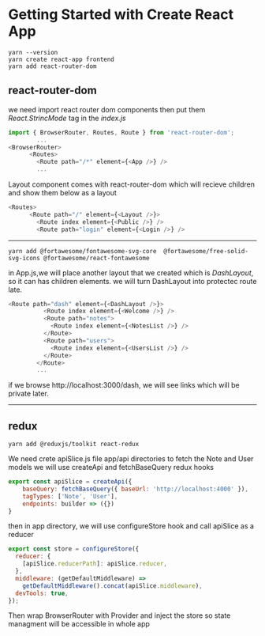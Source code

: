 # Getting Started with Create React App

```console
yarn --version
yarn create react-app frontend
yarn add react-router-dom
```

## react-router-dom

we need import react router dom components then put them _React.StrincMode_ tag in the _index.js_

```javascript
import { BrowserRouter, Routes, Route } from 'react-router-dom';
        ...
<BrowserRouter>
      <Routes>
        <Route path="/*" element={<App />} />
        ...
```

Layout component comes with react-router-dom which will recieve children and show them below as a layout

```javascript
<Routes>
      <Route path="/" element={<Layout />}>
        <Route index element={<Public />} />
        <Route path="login" element={<Login />} />
```

---

```console
yarn add @fortawesome/fontawesome-svg-core  @fortawesome/free-solid-svg-icons @fortawesome/react-fontawesome
```

in App.js,we will place another layout that we created which is _DashLayout_, so it can has children elements. we will turn DashLayout into protectec route late.

```javascript
<Route path="dash" element={<DashLayout />}>
          <Route index element={<Welcome />} />
          <Route path="notes">
            <Route index element={<NotesList />} />
          </Route>
          <Route path="users">
            <Route index element={<UsersList />} />
          </Route>
        </Route>
        ...
```

if we browse http://localhost:3000/dash, we will see links which will be private later.

---

## redux

```console
yarn add @reduxjs/toolkit react-redux
```

We need crete apiSlice.js file app/api directories to fetch the Note and User models
we will use createApi and fetchBaseQuery redux hooks

```javascript
export const apiSlice = createApi({
    baseQuery: fetchBaseQuery({ baseUrl: 'http://localhost:4000' }),
    tagTypes: ['Note', 'User'],
    endpoints: builder => ({})
}
```

then in app directory, we will use configureStore hook and call apiSlice as a reducer

```javascript
export const store = configureStore({
  reducer: {
    [apiSlice.reducerPath]: apiSlice.reducer,
  },
  middleware: (getDefaultMiddleware) =>
    getDefaultMiddleware().concat(apiSlice.middleware),
  devTools: true,
});
```

Then wrap BrowserRouter with Provider and inject the store so state managment will be accessible in whole app
